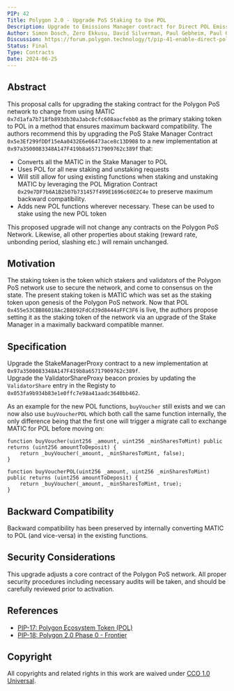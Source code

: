 ```yaml
---
PIP: 42
Title: Polygon 2.0 - Upgrade PoS Staking to Use POL
Description: Upgrade to Emissions Manager contract for Direct POL Emissions
Author: Simon Dosch, Zero Ekkusu, David Silverman, Paul Gebheim, Paul O'Leary
Discussion: https://forum.polygon.technology/t/pip-41-enable-direct-pol-emissions-to-stakemanager-sol/17642
Status: Final
Type: Contracts
Date: 2024-06-25
---
```


## Abstract

This proposal calls for upgrading the staking contract for the Polygon PoS network to change from using MATIC `0x7d1afa7b718fb893db30a3abc0cfc608aacfebb0` as the primary staking token to POL in a method that ensures maximum backward compatibility. The authors recommend this by upgrading the PoS Stake Manager Contract `0x5e3Ef299fDDf15eAa0432E6e66473ace8c13D908` to a new implementation at `0x97a3500083348A147F419b8a65717909762c389f` that:

* Converts all the MATIC in the Stake Manager to POL
* Uses POL for all new staking and unstaking requests
* Will still allow for using existing functions when staking and unstaking MATIC by leveraging the POL Migration Contract `0x29e7DF7b6A1B2b07b731457f499E1696c60E2C4e` to preserve maximum backward compatibility.
* Adds new POL functions wherever necessary. These can be used to stake using the new POL token

This proposed upgrade will not change any contracts on the Polygon PoS Network. Likewise, all other properties about staking (reward rate, unbonding period, slashing etc.) will remain unchanged.

## Motivation

The staking token is the token which stakers and validators of the Polygon PoS network use to secure the network, and come to consensus on the state. The present staking token is MATIC which was set as the staking token upon genesis of the Polygon PoS network. Now that POL `0x455e53CBB86018Ac2B8092FdCd39d8444aFFC3F6` is live, the authors propose setting it as the staking token of the network via an upgrade of the Stake Manager in a maximally backward compatible manner.

## Specification

Upgrade the StakeManagerProxy contract to a new implementation at `0x97a3500083348A147F419b8a65717909762c389f`.  
Upgrade the ValidatorShareProxy beacon proxies by updating the `ValidatorShare` entry in the Registy to `0x053fa9b934b83e1e0ffc7e98a41aadc3640bb462`.

As an example for the new POL functions, `buyVoucher` still exists and we can now also use `buyVoucherPOL` which both call the same function internally, the only difference being that the first one will trigger a migrate call to exchange MATIC for POL before moving on:
```
function buyVoucher(uint256 _amount, uint256 _minSharesToMint) public returns (uint256 amountToDeposit) {
    return _buyVoucher(_amount, _minSharesToMint, false);
}

function buyVoucherPOL(uint256 _amount, uint256 _minSharesToMint) public returns (uint256 amountToDeposit) {
    return _buyVoucher(_amount, _minSharesToMint, true);
}
```

## Backward Compatibility

Backward compatibility has been preserved by internally converting MATIC to POL (and vice-versa) in the existing functions.

## Security Considerations

This upgrade adjusts a core contract of the Polygon PoS network. All proper security procedures including necessary audits will be taken, and should be carefully reviewed prior to activation.

## References

* [PIP-17: Polygon Ecosystem Token (POL)](https://github.com/maticnetwork/Polygon-Improvement-Proposals/blob/main/PIPs/PIP-17.md)
* [PIP-18: Polygon 2.0 Phase 0 - Frontier](https://github.com/maticnetwork/Polygon-Improvement-Proposals/blob/main/PIPs/PIP-18.md)

## Copyright

All copyrights and related rights in this work are waived under [CCO 1.0 Universal](https://creativecommons.org/publicdomain/zero/1.0/legalcode).
